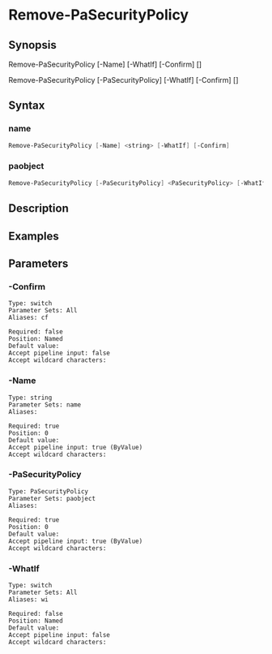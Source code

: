 # Remove-PaSecurityPolicy

## Synopsis


Remove-PaSecurityPolicy [-Name] <string> [-WhatIf] [-Confirm] [<CommonParameters>]

Remove-PaSecurityPolicy [-PaSecurityPolicy] <PaSecurityPolicy> [-WhatIf] [-Confirm] [<CommonParameters>]


## Syntax

### name

```powershell
Remove-PaSecurityPolicy [-Name] <string> [-WhatIf] [-Confirm] 
```

### paobject

```powershell
Remove-PaSecurityPolicy [-PaSecurityPolicy] <PaSecurityPolicy> [-WhatIf] [-Confirm] 
```

## Description


## Examples

## Parameters

### -Confirm


```asciidoc
Type: switch
Parameter Sets: All
Aliases: cf

Required: false
Position: Named
Default value: 
Accept pipeline input: false
Accept wildcard characters: 
```
### -Name


```asciidoc
Type: string
Parameter Sets: name
Aliases: 

Required: true
Position: 0
Default value: 
Accept pipeline input: true (ByValue)
Accept wildcard characters: 
```
### -PaSecurityPolicy


```asciidoc
Type: PaSecurityPolicy
Parameter Sets: paobject
Aliases: 

Required: true
Position: 0
Default value: 
Accept pipeline input: true (ByValue)
Accept wildcard characters: 
```
### -WhatIf


```asciidoc
Type: switch
Parameter Sets: All
Aliases: wi

Required: false
Position: Named
Default value: 
Accept pipeline input: false
Accept wildcard characters: 
```
